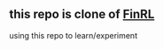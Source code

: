 

## this repo is clone of [FinRL](https://github.com/AI4Finance-Foundation/FinRL.git) 

using this repo to learn/experiment

